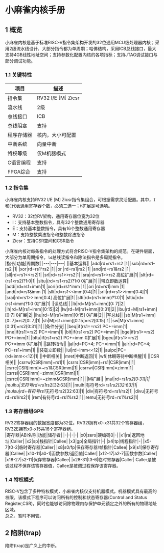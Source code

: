 # 小麻雀内核手册
## 1 概览
小麻雀内核是基于标准RISC-V指令集架构开发的32位通用MCU级处理器内核；采用2级流水线设计，大部分指令都为单周期；哈佛结构，采用ICB总线接口，最大支持4GB线性地址空间；支持参数化配置内核的各项指标；支持JTAG调试接口与部分调试功能。
### 1.1 关键特性
|项目|描述|
|-|-|
|指令集|RV32 I/E [M] Zicsr|
|流水线|2级|
|总线接口|ICB|
|总线阻塞|支持|
|程序存储器|核内，大小可配置|
|中断系统|向量中断|
|特权等级|仅M机器模式|
|C语言编程|支持|
|FPGA综合|支持|

### 1.2 指令集
小麻雀内核支持RV32 I/E \[M\] Zicsr指令集组合，可根据需求灵活配置。其中，`I`和`E`代表通用寄存器个数，必须二选一；`M`扩展是可选项。  
- RV32：32位RV架构，通用寄存器位宽为32位
- I：支持基本整数指令，具有32个整数通用寄存器
- E：支持基本整数指令，具有16个整数通用寄存器
- M：支持整数乘法指令和整数除法指令
- Zicsr：支持CSR空间和CSR指令

小麻雀内核对每条指令的处理方式符合RISC-V指令集架构的规范。在硬件层面，大部分为单周期指令，`ld`总线读指令和除法指令是多周期指令。  
|指令|功能|周期数|
|---|---|---|
||基本运算||
|add|rd=rs1+rs2 |1|
|sub|rd=rs1-rs2 |1|
|xor|rd=rs1^rs2 |1|
|or |rd=rs1\|rs2 |1|
|and|rd=rs1&rs2 |1|
|sll|rd=rs1<<rs2|1|
|srl|rd=rs1>>rs2|1|
|sra|rd=rs1>>rs2 高位扩展|1|
|slt|rd=(rs1<rs2)?1:0|1|
|sltu|(rd=rs1<rs2)?1:0 0扩展|1|
||带立即数运算||
|addi|rd=rs1+imm|1|
|xori|rd=rs1^imm |1|
|ori |rd=rs1\|imm |1|
|andi|rd=rs1&imm |1|
|slli|rd=rs1<<imm[0:4]|1|
|srli|rd=rs1>>imm[0:4]|1|
|srai|rd=rs1>>imm[0:4] 高位扩展|1|
|slti|rd=(rs1<imm)?1:0|1|
|sltiu|rd=(rs1<imm)?1:0 0扩展|1|
||读总线||
|lb|rd=M[rs1+imm][0: 7]|2|
|lh|rd=M[rs1+imm][0:15]|2|
|lw|rd=M[rs1+imm][0:31]|2|
|lbu|rd=M[rs1+imm][0:7] 0扩展|2|
|lhu|rd=M[rs1+imm][0:15] 0扩展|2|
||写总线||
|sb|M[rs1+imm][0: 7]=rs2[0: 7]|1|
|sh|M[rs1+imm][0:15]=rs2[0:15]|1|
|sw|M[rs1+imm][0:31]=rs2[0:31]|1|
||条件分支||
|beq|if(rs1==rs2) PC+=imm|1|
|bne|if(rs1!=rs2) PC+=imm|1|
|blt|if(rs1<rs2) PC+=imm|1|
|bge|if(rs1>=rs2) PC+=imm|1|
|bltu|if(rs1<rs2) PC+=imm 0扩展|1|
|bgeu|if(rs1>=rs2) PC+=imm 0扩展|1|
||跳转指令||
|jal|rd=PC+4; PC+=imm|1|
|jalr|rd=PC+4; PC=rs1+imm|1|
||装载立即数||
|lui|rd=imm<<12|1|
|auipc|PC+(rd=imm<<12)|1|
||中断相关||
|mret|中断返回|1|
|wfi|休眠等待中断唤醒|1|
||CSR相关||
|csrrw|CSR[imm]=rs1|1|
|csrrs|CSR[imm]=rs1\|CSR[imm]|1|
|csrrc|CSR[imm]=~rs1&CSR[imm]|1|
|csrrwi|CSR[imm]=zimm|1|
|csrrsi|CSR[imm]=zimm\|CSR[imm]|1|
|csrrci|CSR[imm]=~zimm&CSR[imm]|1|
||M扩展||
|mul|rd=rs1*rs2[0:31]|1|
|mulhu|无符号rd=rs1*rs2[32:63]|1|
|mulh|有符号rd=rs1*rs2[32:63]|1|
|mulsu|rd=有符号rs1*无符号rs2[32:63]|1|
|div|有符号rd=rs1/rs2|1|
|divu|无符号rd=rs1/rs2|1|
|rem|有符号rd=rs1%rs2|1|
|remu|无符号rd=rs1%rs2|1|


### 1.3 寄存器组GPR
RV32寄存器组的数据宽度都为32位，RV32I拥有x0-x31共32个寄存器组，RV32E拥有x0-x15共16个寄存器组。  
|寄存器|ABI名称|功能|储存者|
|-|-|-|-|
|x0|zero|硬编码0|-|
|x1|ra|返回地址|Caller|
|x2|sp|栈指针|Callee|
|x3|gp|全局指针|-|
|x4|tp|线程指针|-|
|x5-7|t0-2|临时寄存器|Caller|
|x8|s0/fp|保存寄存器/帧指针|Callee|
|x9|s1|保存寄存器|Callee|
|x10-11|a0-1|函数参数/返回值|Caller|
|x12-17|a2-7|函数参数|Caller|
|x18-27|s2-11|保存寄存器|Callee|
|x28-31|t3-6|临时寄存器|Caller|
Caller是被调过程不保存该寄存器值，Callee是被调过程保存该寄存器。   

### 1.4 特权模式
RISC-V包含了多种特权模式，小麻雀内核仅支持机器模式。机器模式具有最高的权限，该模式下程序可以访问所有的控制和状态寄存器(Control and
Status Register,CSR)，同时也能够访问除物理内存保护单元锁定之外的所有的物理地址区域。  
总之，暂时不用管。  

## 2 陷阱(trap)
陷阱(trap)是广义上的中断。
